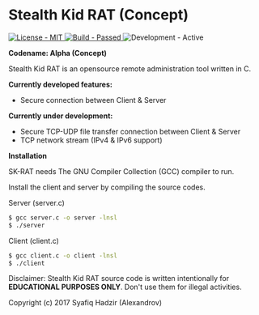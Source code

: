 # Stealth Kid RAT (Concept)

<p align="left">
    <a href="https://github.com/SyafiqHadzir/Stealth-Kid-RAT/blob/Concept/LICENSE">
        <img src="https://img.shields.io/badge/License-MIT%20%2F%20Apache--2.0-blue.svg?style=plastic?maxAge=7200" alt="License - MIT">
    </a>
    <a href="https://github.com/SyafiqHadzir/Stealth-Kid-RAT/tree/Concept/dev/file-transfer/TCP/bin">
        <img src="https://img.shields.io/badge/Build-Passed-brightgreen.svg?style=plastic?maxAge=7200" alt="Build - Passed">
    </a>
    <img src="https://img.shields.io/badge/Development-Active-brightgreen.svg?style=plastic?maxAge=7200" alt="Development - Active">
</p>


**Codename: Alpha (Concept)**
 
Stealth Kid RAT is an opensource remote administration tool written in C.


**Currently developed features:**

* Secure connection between Client & Server


**Currently under development:**

* Secure TCP-UDP file transfer connection between Client & Server
* TCP network stream (IPv4 & IPv6 support)


**Installation**

SK-RAT needs The GNU Compiler Collection (GCC) compiler to run.

Install the client and server by compiling the source codes.

Server (server.c)

```sh
$ gcc server.c -o server -lnsl
$ ./server
```

Client (client.c)

```sh
$ gcc client.c -o client -lnsl
$ ./client
```

Disclaimer: Stealth Kid RAT source code is written intentionally for **EDUCATIONAL PURPOSES ONLY**. Don't use them for illegal activities.

Copyright (c) 2017 Syafiq Hadzir (Alexandrov)
